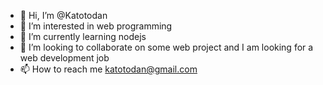 - 👋 Hi, I’m @Katotodan
- 👀 I’m interested in web programming
- 🌱 I’m currently learning nodejs
- 💞️ I’m looking to collaborate on some web project and I am looking for a web development job
- 📫 How to reach me katotodan@gmail.com 

<!---
Katotodan/Katotodan is a ✨ special ✨ repository because its `README.md` (this file) appears on your GitHub profile.
You can click the Preview link to take a look at your changes.
--->
